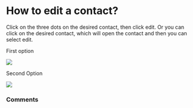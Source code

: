 # How to edit a contact?

<p class="no-margin">Click on the three dots on the desired contact, then click edit. Or you can click on the desired contact, which will open the contact and then you can select edit.</p>
<p class="no-margin"></p>
<p class="no-margin">First option</p>
<p class="no-margin"></p>
<div class="intercom-container"><img src="/assets/img/teams-pro/image_81.png"></div><p class="no-margin">Second Option</p>
<p class="no-margin"></p>
<div class="intercom-container"><img src="/assets/img/teams-pro/image_82.png"></div>

### Comments
<Comments />
